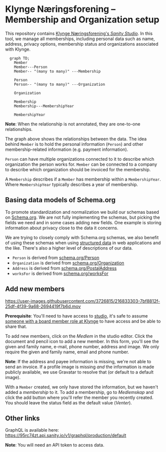 # Klynge Næringsforening – Membership and Organization setup

This repository contains [Klynge Næringsforening's _Sanity Studio_][studio]. In
this tool, we manage all memberships, including personal data such as name,
address, privacy options, membership status and organizations associated with
Klynge.

[studio]: https://studio.klyngeorg.no/

```mermaid
  graph TD;
    Member
    Member---Person
    Member-- "(many to many)" ---Membership

    Person
    Person-- "(many to many)" ---Organization

    Organization

    Membership
    Membership---MembershipYear

    MembershipYear
```

**Note**: When the relationship is not annotated, they are one-to-one
relationships.

The graph above shows the relationships between the data. The idea behind
`Member` is to hold the personal information (`Person`) and other
membership-related information (e.g. payment information).

`Person` can have multiple organizations connected to it to describe which
organization the person works for. `Member` can be connected to a company to
describe which organization should be invoiced for the membership.

A `Membership` describes if a `Member` has membership within a `MembershipYear`.
Where `MembershipYear` typically describes a year of membership.

## Basing data models of Schema.org

To promote standardization and normalization we build our schemas based on
[Schema.org][schema]. We are not fully implementing the schemas, but picking the
fields we need and in some cases adding new fields. One example is storing
information about privacy close to the data it concerns.

We are trying to closely comply with Schema.org schemas, we also benefit of
using these schemas when using [structured data][structured-data] in web
applications and the like. There's also a higher level of descriptions of our
data.

- `Person` is derived from [schema.org/Person](https://schema.org/Person)
- `Organization` is derived from
  [schema.org/Organization](https://schema.org/Organization)
- `Address` is derived from
  [schema.org/PostalAddress](https://schema.org/PostalAddress)
- `worksFor` is derived from [schema.org/worksFor](https://schema.org/worksFor)

[schema]: https://schema.org/
[structured-data]:
  https://developers.google.com/search/docs/appearance/structured-data/intro-structured-data

## Add new members

https://user-images.githubusercontent.com/3726815/216833303-7bf8812f-25df-4f39-9a68-2694419f7b6d.mov

**Prerequisite**: You'll need to have access to [studio], it's safe to assume
[someone with a board member role at Klynge][members] to have access and be able
to share that.

[members]: https://klyngeorg.no/about/members

To add new members, click on the _Medlem_ in the studio editor. Click the
document and pencil icon to add a new member. In this form, you'll see the given
and family name, e-mail, phone number, address and image. We only require the
given and family name, email and phone number.

**Note**: If the address and payee information is missing, we're not able to
send an invoice. If a profile image is missing _and_ the information is made
publicly available, we use Gravatar to resolve that (or default to a default
image).

With a `Member` created, we only have stored the information, but we haven't
added a _membership_ to it. To add a membership, go to _Medlemskap_ and click
the add button where you'll refer the member you recently created. You should
leave the status field as the default value (_Venter_).

## Other links

GraphQL is available here:
https://95rc74zt.api.sanity.io/v1/graphql/production/default

**Note**: You will need an API token to access data.
